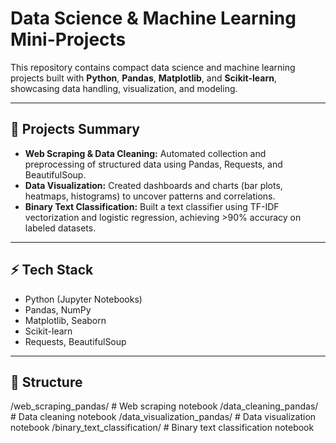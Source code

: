# Data Science & Machine Learning Mini-Projects

This repository contains compact data science and machine learning projects built with **Python**, **Pandas**, **Matplotlib**, and **Scikit-learn**, showcasing data handling, visualization, and modeling.

---

## 🚀 Projects Summary

- **Web Scraping & Data Cleaning:** Automated collection and preprocessing of structured data using Pandas, Requests, and BeautifulSoup.
- **Data Visualization:** Created dashboards and charts (bar plots, heatmaps, histograms) to uncover patterns and correlations.
- **Binary Text Classification:** Built a text classifier using TF-IDF vectorization and logistic regression, achieving >90% accuracy on labeled datasets.

---

## ⚡ Tech Stack

- Python (Jupyter Notebooks)
- Pandas, NumPy
- Matplotlib, Seaborn
- Scikit-learn
- Requests, BeautifulSoup

---

## 📂 Structure

/web_scraping_pandas/ # Web scraping notebook
/data_cleaning_pandas/ # Data cleaning notebook
/data_visualization_pandas/ # Data visualization notebook
/binary_text_classification/ # Binary text classification notebook
